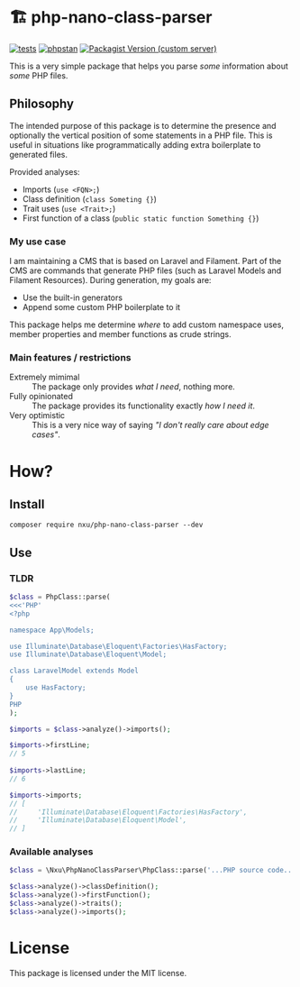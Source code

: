 # 🏗️ php-nano-class-parser

[![tests](https://github.com/nxu/php-nano-class-parser/actions/workflows/tests.yml/badge.svg)](https://github.com/nxu/php-nano-class-parser/actions/workflows/tests.yml)
[![phpstan](https://github.com/nxu/php-nano-class-parser/actions/workflows/phpstan.yml/badge.svg)](https://github.com/nxu/php-nano-class-parser/actions/workflows/phpstan.yml)
[![Packagist Version (custom server)](https://img.shields.io/packagist/v/nxu/php-nano-class-parser)](https://packagist.org/packages/nxu/php-nano-class-parser)

This is a very simple package that helps you parse
*some* information about *some* PHP files.

## Philosophy
The intended purpose of this package is to determine the presence
and optionally the vertical position of some statements in a PHP file. This is
useful in situations like programmatically adding extra boilerplate to generated files.

Provided analyses:
- Imports (`use <FQN>;`)
- Class definition (`class Someting {}`)
- Trait uses (`use <Trait>;`)
- First function of a class (`public static function Something {}`)

### My use case
I am maintaining a CMS that is based on Laravel and Filament. Part of the
CMS are commands that generate PHP files (such as Laravel Models and Filament
Resources). During generation, my goals are:
- Use the built-in generators
- Append some custom PHP boilerplate to it

This package helps me determine *where* to add custom namespace uses, member
properties and member functions as crude strings.

### Main features / restrictions
<dl>
  <dt>Extremely mimimal</dt>
  <dd>The package only provides <i>what I need</i>, nothing more.</dd>
  <dt>Fully opinionated</dt>
  <dd>The package provides its functionality exactly <i>how I need it</i>.</dd>
  <dt>Very optimistic</dt>
  <dd>This is a very nice way of saying <i>"I don't really care about edge cases"</i>.</dd>
</dl>

# How?
## Install
```shell
composer require nxu/php-nano-class-parser --dev
```

## Use
### TLDR
```php
$class = PhpClass::parse(
<<<'PHP'
<?php

namespace App\Models;

use Illuminate\Database\Eloquent\Factories\HasFactory;
use Illuminate\Database\Eloquent\Model;

class LaravelModel extends Model
{
    use HasFactory;
}
PHP
);

$imports = $class->analyze()->imports();

$imports->firstLine;
// 5
 
$imports->lastLine; 
// 6

$imports->imports; 
// [
//     'Illuminate\Database\Eloquent\Factories\HasFactory',
//     'Illuminate\Database\Eloquent\Model',
// ]
```

### Available analyses
```php
$class = \Nxu\PhpNanoClassParser\PhpClass::parse('...PHP source code...');

$class->analyze()->classDefinition();
$class->analyze()->firstFunction();
$class->analyze()->traits();
$class->analyze()->imports();
```

# License
This package is licensed under the MIT license.
